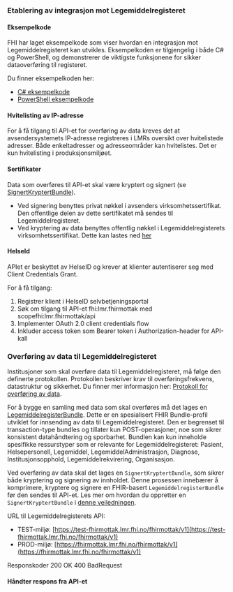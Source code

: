 

### Etablering av integrasjon mot Legemiddelregisteret

#### Eksempelkode


FHI har laget eksempelkode som viser hvordan en integrasjon mot Legemiddelregisteret kan utvikles. Eksempelkoden er tilgjengelig i både C# og PowerShell, og demonstrerer de viktigste funksjonene for sikker dataoverføring til registeret.

Du finner eksempelkoden her:
- [C# eksempelkode](eksempelkode_cs.html)
- [PowerShell eksempelkode](eksempelkode_ps1.html)


#### Hvitelisting av IP-adresse

For å få tilgang til API-et for overføring av data kreves det at avsendersystemets IP-adresse registreres i LMRs oversikt over hvitelistede adresser. Både enkeltadresser og adresseområder kan hvitelistes. 
Det er kun hvitelisting i produksjonsmiljøet.


#### Sertifikater

Data som overføres til API-et skal være kryptert og signert (se [SignertKryptertBundle](SignertKryptertBundle.html)). 
- Ved signering benyttes privat nøkkel i avsenders virksomhetssertifikat. Den offentlige delen av dette sertifikatet må sendes til Legemiddelregisteret. 
- Ved kryptering av data benyttes offentlig nøkkel i Legemiddelregisterets virksomhetssertifikat. Dette kan lastes ned [her](nedlastinger.html)


#### HelseId

APIet er beskyttet av HelseID og krever at klienter autentiserer seg med Client Credentials Grant.

For å få tilgang:

1. Registrer klient i HelseID selvbetjeningsportal
2. Søk om tilgang til API-et fhi:lmr.fhirmottak med scopefhi:lmr.fhirmottak/api
3. Implementer OAuth 2.0 client credentials flow
4. Inkluder access token som Bearer token i Authorization-header for API-kall


### Overføring av data til Legemiddelregisteret

Institusjoner som skal overføre data til Legemiddelregisteret, må følge den definerte protokollen. Protokollen beskriver krav til overføringsfrekvens, datastruktur og sikkerhet. Du finner mer informasjon her: [Protokoll for overføring av data](protokoll.html).

For å bygge en samling med data som skal overføres må det lages en [LegemiddelregisterBundle](StructureDefinition-lmdi-bundle.html). Dette er en spesialisert FHIR Bundle-profil utviklet for innsending av data til Legemiddelregisteret. Den er begrenset til transaction-type bundles og tillater kun POST-operasjoner, noe som sikrer konsistent datahåndtering og sporbarhet. Bundlen kan kun inneholde spesifikke ressurstyper som er relevante for Legemiddelregisteret: Pasient, Helsepersonell, Legemiddel, LegemiddelAdministrasjon, Diagnose, Institusjonsopphold, Legemiddelrekvirering, Organisasjon. 

Ved overføring av data skal det lages en `SignertKryptertBundle`, som sikrer både kryptering og signering av innholdet. Denne prosessen innebærer å komprimere, kryptere og signere en FHIR-basert `LegemiddelregisterBundle` før den sendes til API-et. Les mer om hvordan du oppretter en `SignertKryptertBundle` i [denne veiledningen](SignertKryptertBundle.html).

URL til Legemiddelregisterets API:
  - TEST-miljø: [https://test-fhirmottak.lmr.fhi.no/fhirmottak/v1](https://test-fhirmottak.lmr.fhi.no/fhirmottak/v1)
  - PROD-miljø: [https://fhirmottak.lmr.fhi.no/fhirmottak/v1](https://fhirmottak.lmr.fhi.no/fhirmottak/v1)

Responskoder
200 OK
400 BadRequest

#### Håndter respons fra API-et




